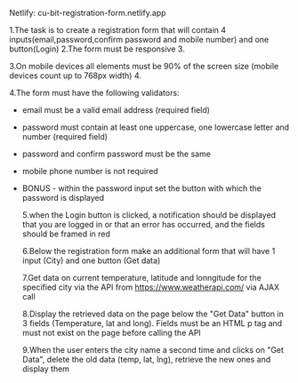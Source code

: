 Netlify: cu-bit-registration-form.netlify.app

1.The task is to create a registration form that will contain 4 inputs(email,password,confirm password and mobile number) and one button(Login)
2.The form must be responsive 3.

3.On mobile devices all elements must be 90% of the screen size (mobile devices count up to 768px width) 4.

4.The form must have the following validators:

- email must be a valid email address (required field)
- password must contain at least one uppercase, one lowercase letter and number (required field)
- password and confirm password must be the same
- mobile phone number is not required
- BONUS - within the password input set the button with which the password is displayed

  5.when the Login button is clicked, a notification should be displayed that you are logged in or that an error has occurred, and the fields should be framed in red

  6.Below the registration form make an additional form that will have 1 input (City) and one button (Get data)

  7.Get data on current temperature, latitude and lonngitude for the specified city via the API from https://www.weatherapi.com/ via AJAX call

  8.Display the retrieved data on the page below the "Get Data" button in 3 fields (Temperature, lat and long). Fields must be an HTML p tag and must not exist on the page before calling the API

  9.When the user enters the city name a second time and clicks on "Get Data", delete the old data (temp, lat, lng), retrieve the new ones and display them
